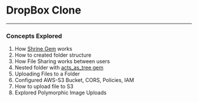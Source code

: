 # DropBox Clone
---

### Concepts Explored

1. How [Shrine Gem](https://github.com/janko-m/shrine) works
2. How to created folder structure
3. How File Sharing works between users
4. Nested folder with [acts_as_tree gem](https://github.com/amerine/acts_as_tree)
5. Uploading Files to a Folder
6. Configured AWS-S3 Bucket, CORS, Policies, IAM
7. How to upload file to S3
8. Explored Polymorphic Image Uploads